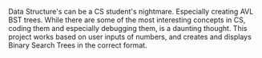 Data Structure's can be a CS student's nightmare. Especially creating AVL BST trees. While there are some of the most interesting concepts in CS, coding them and especially debugging them, is a daunting thought. This project works based on user inputs of numbers, and creates and displays Binary Search Trees in the correct format. 
